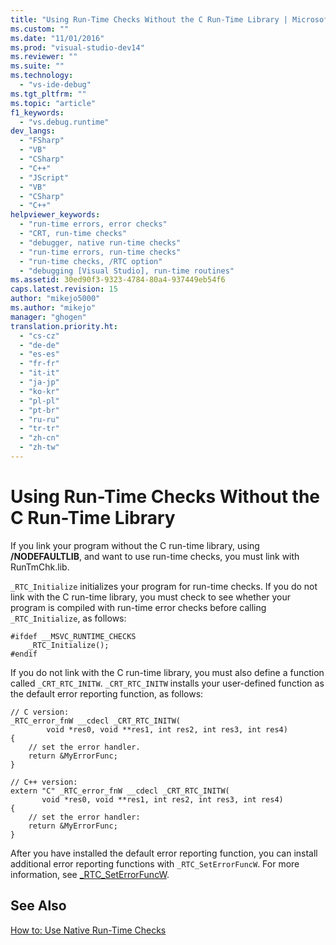 ```yaml
---
title: "Using Run-Time Checks Without the C Run-Time Library | Microsoft Docs"
ms.custom: ""
ms.date: "11/01/2016"
ms.prod: "visual-studio-dev14"
ms.reviewer: ""
ms.suite: ""
ms.technology: 
  - "vs-ide-debug"
ms.tgt_pltfrm: ""
ms.topic: "article"
f1_keywords: 
  - "vs.debug.runtime"
dev_langs: 
  - "FSharp"
  - "VB"
  - "CSharp"
  - "C++"
  - "JScript"
  - "VB"
  - "CSharp"
  - "C++"
helpviewer_keywords: 
  - "run-time errors, error checks"
  - "CRT, run-time checks"
  - "debugger, native run-time checks"
  - "run-time errors, run-time checks"
  - "run-time checks, /RTC option"
  - "debugging [Visual Studio], run-time routines"
ms.assetid: 30ed90f3-9323-4784-80a4-937449eb54f6
caps.latest.revision: 15
author: "mikejo5000"
ms.author: "mikejo"
manager: "ghogen"
translation.priority.ht: 
  - "cs-cz"
  - "de-de"
  - "es-es"
  - "fr-fr"
  - "it-it"
  - "ja-jp"
  - "ko-kr"
  - "pl-pl"
  - "pt-br"
  - "ru-ru"
  - "tr-tr"
  - "zh-cn"
  - "zh-tw"
---
```

# Using Run-Time Checks Without the C Run-Time Library
If you link your program without the C run-time library, using **/NODEFAULTLIB**, and want to use run-time checks, you must link with RunTmChk.lib.  
  
 `_RTC_Initialize` initializes your program for run-time checks. If you do not link with the C run-time library, you must check to see whether your program is compiled with run-time error checks before calling `_RTC_Initialize`, as follows:  
  
```  
#ifdef __MSVC_RUNTIME_CHECKS  
    _RTC_Initialize();  
#endif  
```  
  
 If you do not link with the C run-time library, you must also define a function called `_CRT_RTC_INITW`. `_CRT_RTC_INITW` installs your user-defined function as the default error reporting function, as follows:  
  
```  
// C version:  
_RTC_error_fnW __cdecl _CRT_RTC_INITW(  
        void *res0, void **res1, int res2, int res3, int res4)  
{  
    // set the error handler.  
    return &MyErrorFunc;   
}  
  
// C++ version:  
extern "C" _RTC_error_fnW __cdecl _CRT_RTC_INITW(  
       void *res0, void **res1, int res2, int res3, int res4)  
{  
    // set the error handler:  
    return &MyErrorFunc;  
}  
```  
  
 After you have installed the default error reporting function, you can install additional error reporting functions with `_RTC_SetErrorFuncW`. For more information, see [_RTC_SetErrorFuncW](/visual-cpp/c-runtime-library/reference/rtc-seterrorfuncw).  
  
## See Also  
 [How to: Use Native Run-Time Checks](../debugger/how-to-use-native-run-time-checks.md)